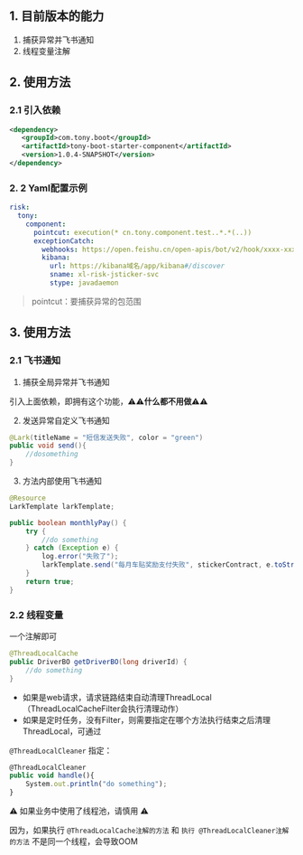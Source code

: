 ## 1. 目前版本的能力

1. 捕获异常并飞书通知
2. 线程变量注解

## 2. 使用方法

### 2.1 引入依赖

```xml
<dependency>
   <groupId>com.tony.boot</groupId>
   <artifactId>tony-boot-starter-component</artifactId>
   <version>1.0.4-SNAPSHOT</version>
</dependency>
```

### 2. 2 Yaml配置示例

```yaml
risk:
  tony:
    component:
      pointcut: execution(* cn.tony.component.test..*.*(..))
      exceptionCatch:
        webhooks: https://open.feishu.cn/open-apis/bot/v2/hook/xxxx-xxxxx
        kibana:
          url: https://kibana域名/app/kibana#/discover
          sname: xl-risk-jsticker-svc
          stype: javadaemon
```

> pointcut：要捕获异常的包范围

## 3. 使用方法

### 2.1 飞书通知

1. 捕获全局异常并飞书通知

引入上面依赖，即拥有这个功能，⚠️⚠️**什么都不用做**⚠️⚠️

2. 发送异常自定义飞书通知

```java
@Lark(titleName = "短信发送失败", color = "green")
public void send(){
    //dosomething
}
```

3. 方法内部使用飞书通知

```java
@Resource
LarkTemplate larkTemplate;

public boolean monthlyPay() {
    try {
        //do something
    } catch (Exception e) {
        log.error("失败了");
        larkTemplate.send("每月车贴奖励支付失败", stickerContract, e.toString(), "red");
    }
    return true;
}
```

### 2.2 线程变量

一个注解即可

```Java
@ThreadLocalCache
public DriverBO getDriverBO(long driverId) {
    //do something
}
```

- 如果是web请求，请求链路结束自动清理ThreadLocal（ThreadLocalCacheFilter会执行清理动作）
- 如果是定时任务，没有Filter，则需要指定在哪个方法执行结束之后清理ThreadLocal，可通过

`@ThreadLocalCleaner` 指定：

```TypeScript
@ThreadLocalCleaner
public void handle(){
    System.out.println("do something");
}
```

⚠️ 如果业务中使用了线程池，请慎用 ⚠️  

因为，如果执行 `@ThreadLocalCache注解的方法` 和 `执行 @ThreadLocalCleaner注解的方法` 不是同一个线程，会导致OOM

